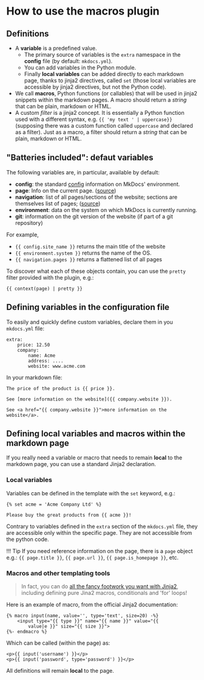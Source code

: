 How to use the macros plugin
============================

Definitions
-----------

-   A **variable** is a predefined value.
    -   The primary source of variables is the `extra` namespace in the
        **config** file (by default: `mkdocs.yml`).
    -   You can add variables in the Python module.
    -   Finally **local variables** can be added directly to each
        markdown page, thanks to jinja2 directives, called `set` (those
        local variables are accessible by jinja2 directives, but not the
        Python code).
-   We call **macros**, Python functions (or callables) that will be
    used in jinja2 snippets within the markdown pages. A macro should
    return a *string* that can be plain, markdown or HTML.
-   A custom *filter* is a jinja2 concept. It is essentially a Python
    function used with a different syntax,
    e.g. `{{ 'my text ' | uppercase}}` (supposing there was a custom
    function called `uppercase` and declared as a filter). Just as a
    macro, a filter should return a *string* that can be plain, markdown
    or HTML.

"Batteries included": defaut variables
--------------------------------------

The following variables are, in particular, available by default:

-   **config**: the standard
    [config](https://www.mkdocs.org/user-guide/configuration/#project-information)
    information on MkDocs' environment.
-   **page**: Info on the current page.
    ([source](https://github.com/mkdocs/mkdocs/blob/master/mkdocs/structure/pages.py))
-   **navigation**: list of all pages/sections of the website; sections
    are themselves list of pages;
    ([source](https://github.com/mkdocs/mkdocs/blob/master/mkdocs/structure/nav.py))
-   **environment**: data on the system on which MkDocs is currently
    running.
-   **git**: information on the git version of the website (if part of a
    git repository)

For example, 

- `{{ config.site_name }}` returns the main title of the
website
- `{{ environment.system }}` returns the name of the OS.
- `{{ navigation.pages }}` returns a flattened list of all pages

To discover what each of these objects contain, you can use the `pretty`
filter provided with the plugin, e.g.:

    {{ context(page) | pretty }}

Defining variables in the configuration file
--------------------------------------------

To easily and quickly define custom variables, declare them in you
`mkdocs.yml` file:

``` {.yaml}
extra:
    price: 12.50
    company:
        name: Acme
        address: ....
        website: www.acme.com
```

In your markdown file:

``` {.markdown}
The price of the product is {{ price }}.

See [more information on the website]({{ company.website }}).

See <a href="{{ company.website }}">more information on the website</a>.
```


Defining local variables and macros within the markdown page
------------------------------------------------------------

If you really need a variable or macro that needs to remain **local** to
the markdown page, you can use a standard Jinja2 declaration.

### Local variables

Variables can be defined in the template with the `set` keyword, e.g.:

``` {.jinja2}
{% set acme = 'Acme Company Ltd' %}

Please buy the great products from {{ acme }}!
```

Contrary to variables defined in the `extra` section of the `mkdocs.yml`
file, they are accessible only within the specific page. They are not
accessible from the python code.

!!! Tip
    If you need reference information on the page, there is a `page` object 
    e.g.: `{{ page.title }}`,
    `{{ page.url }}`, `{{ page.is_homepage }}`, etc.

### Macros and other templating tools

> In fact, you can do [all the fancy footwork you want with
> Jinja2](http://jinja.pocoo.org/docs/2.10/templates/), including
> defining pure Jina2 macros, conditionals and 'for' loops!

Here is an example of macro, from the official Jinja2 documentation:

``` {.jinja2}
{% macro input(name, value='', type='text', size=20) -%}
    <input type="{{ type }}" name="{{ name }}" value="{{
        value|e }}" size="{{ size }}">
{%- endmacro %}
```

Which can be called (within the page) as:

``` {.jinja2}
<p>{{ input('username') }}</p>
<p>{{ input('password', type='password') }}</p>
```

All definitions will remain **local** to the page.

